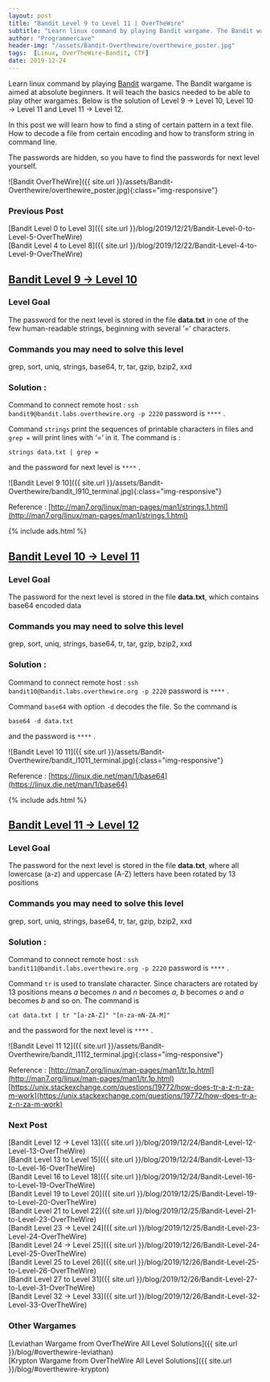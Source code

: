 ```yaml
---
layout: post
title: "Bandit Level 9 to Level 11 | OverTheWire"
subtitle: "Learn linux command by playing Bandit wargame. The Bandit wargame is aimed at absolute beginners. It will teach the basics needed to be able to play other wargames. Below is the solution of Level 9 → Level 10, Level 10 → Level 11 and Level 11 → Level 12. In this post we will learn how to find a sting of certain pattern in a text file. How to decode a file from certain encoding and how to transform string in command line. The passwords are hidden, so you have to find the passwords for next level yourself."
author: "Programmercave"
header-img: "/assets/Bandit-Overthewire/overthewire_poster.jpg"
tags:  [Linux, OverTheWire-Bandit, CTF]
date: 2019-12-24
---
```


Learn linux command by playing [Bandit](https://overthewire.org/wargames/bandit/) wargame. The Bandit wargame is aimed at absolute beginners. It will teach the basics needed to be able to play other wargames. Below is the solution of Level 9 → Level 10, Level 10 → Level 11 and Level 11 → Level 12. 

In this post we will learn how to find a sting of certain pattern in a text file. How to decode a file from certain encoding and how to transform string in command line.

The passwords are hidden, so you have to find the passwords for next level yourself.

![Bandit OverTheWire]({{ site.url }}/assets/Bandit-Overthewire/overthewire_poster.jpg){:class="img-responsive"}

### Previous Post

[Bandit Level 0 to Level 3]({{ site.url }}/blog/2019/12/21/Bandit-Level-0-to-Level-5-OverTheWire)<br/>
[Bandit Level 4 to Level 8]({{ site.url }}/blog/2019/12/22/Bandit-Level-4-to-Level-9-OverTheWire)

## [Bandit Level 9 → Level 10](https://overthewire.org/wargames/bandit/bandit10.html)

### Level Goal

The password for the next level is stored in the file **data.txt** in one of the few human-readable strings, beginning with several ‘=’ characters.

### Commands you may need to solve this level
grep, sort, uniq, strings, base64, tr, tar, gzip, bzip2, xxd

### Solution : 
Command to connect remote host : `ssh bandit9@bandit.labs.overthewire.org -p 2220` password is `****` .

Command `strings` print the sequences of printable characters in files and `grep =` will print lines with ‘=’ in it. The command is :
```
strings data.txt | grep =
```

and the password for next level is `****` .

![Bandit Level 9 10]({{ site.url }}/assets/Bandit-Overthewire/bandit_l910_terminal.jpg){:class="img-responsive"}

Reference : [http://man7.org/linux/man-pages/man1/strings.1.html](http://man7.org/linux/man-pages/man1/strings.1.html)

{% include ads.html %}<br/>

## [Bandit Level 10 → Level 11](https://overthewire.org/wargames/bandit/bandit11.html)

### Level Goal

The password for the next level is stored in the file **data.txt**, which contains base64 encoded data

### Commands you may need to solve this level

grep, sort, uniq, strings, base64, tr, tar, gzip, bzip2, xxd

### Solution :
 
Command to connect remote host : `ssh bandit10@bandit.labs.overthewire.org -p 2220` password is `****` .

Command `base64` with option `-d` decodes the file. So the command is
``` 
base64 -d data.txt
```

and the password is `****` .

![Bandit Level 10 11]({{ site.url }}/assets/Bandit-Overthewire/bandit_l1011_terminal.jpg){:class="img-responsive"}

Reference : [https://linux.die.net/man/1/base64](https://linux.die.net/man/1/base64)

{% include ads.html %}<br/>

## [Bandit Level 11 → Level 12](https://overthewire.org/wargames/bandit/bandit12.html)

### Level Goal

The password for the next level is stored in the file **data.txt**, where all lowercase (a-z) and uppercase (A-Z) letters have been rotated by 13 positions

### Commands you may need to solve this level

grep, sort, uniq, strings, base64, tr, tar, gzip, bzip2, xxd

### Solution : 

Command to connect remote host : `ssh bandit11@bandit.labs.overthewire.org -p 2220` password is `****` .

Command `tr` is used to translate character. Since characters are rotated by 13 positions means *a* becomes *n* and *n* becomes *a*, *b* becomes *o* and *o* becomes *b* and so on. The command is
``` 
cat data.txt | tr "[a-zA-Z]" "[n-za-mN-ZA-M]"
```

and the password for the next level is `****` .

![Bandit Level 11 12]({{ site.url }}/assets/Bandit-Overthewire/bandit_l1112_terminal.jpg){:class="img-responsive"}

Reference : [http://man7.org/linux/man-pages/man1/tr.1p.html](http://man7.org/linux/man-pages/man1/tr.1p.html)<br/>
[https://unix.stackexchange.com/questions/19772/how-does-tr-a-z-n-za-m-work](https://unix.stackexchange.com/questions/19772/how-does-tr-a-z-n-za-m-work)

### Next Post

[Bandit Level 12 → Level 13]({{ site.url }}/blog/2019/12/24/Bandit-Level-12-Level-13-OverTheWire)<br/>
[Bandit Level 13 to Level 15]({{ site.url }}/blog/2019/12/24/Bandit-Level-13-to-Level-16-OverTheWire)<br/>
[Bandit Level 16 to Level 18]({{ site.url }}/blog/2019/12/24/Bandit-Level-16-to-Level-19-OverTheWire)<br/>
[Bandit Level 19 to Level 20]({{ site.url }}/blog/2019/12/25/Bandit-Level-19-to-Level-20-OverTheWire)<br/>
[Bandit Level 21 to Level 22]({{ site.url }}/blog/2019/12/25/Bandit-Level-21-to-Level-23-OverTheWire)
<br/>
[Bandit Level 23 → Level 24]({{ site.url }}/blog/2019/12/25/Bandit-Level-23-Level-24-OverTheWire)<br/>
[Bandit Level 24 → Level 25]({{ site.url }}/blog/2019/12/26/Bandit-Level-24-Level-25-OverTheWire)<br/>
[Bandit Level 25 to Level 26]({{ site.url }}/blog/2019/12/26/Bandit-Level-25-to-Level-26-OverTheWire)<br/>
[Bandit Level 27 to Level 31]({{ site.url }}/blog/2019/12/26/Bandit-Level-27-to-Level-31-OverTheWire)<br/>
[Bandit Level 32 → Level 33]({{ site.url }}/blog/2019/12/26/Bandit-Level-32-Level-33-OverTheWire)<br/>

### Other Wargames
[Leviathan Wargame from OverTheWire All Level Solutions]({{ site.url }}/blog/#overthewire-leviathan)<br/> 
[Krypton Wargame from OverTheWire All Level Solutions]({{ site.url }}/blog/#overthewire-krypton)<br/>






